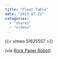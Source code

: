 ```yaml
---
title: "Float Table"
date: "2013-07-23"
categories:
  - "shares"
  - "videos"
---
```


{{< vimeo 51625557 >}}

(via [Rock Paper Robot](http://rockpaperrobot.com/))
